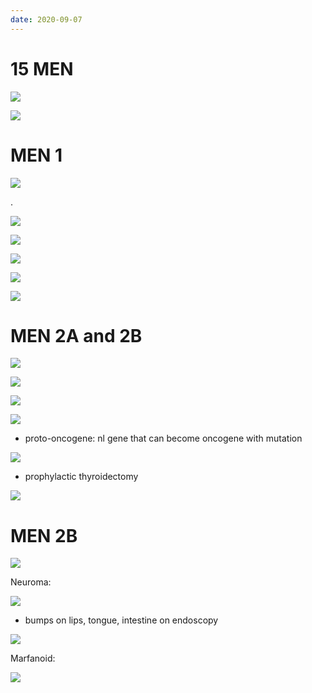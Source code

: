 ```yaml
---
date: 2020-09-07
---
```


# 15 MEN

<!-- Multiple Endocrine Neoplasia are, types, inheritance -->

![](https://photos.thisispiggy.com/file/wikiFiles/pO0XxsT.jpg)

<!-- MEN overview types -->

![](https://photos.thisispiggy.com/file/wikiFiles/aZQRJ4N.jpg)

# MEN 1

<!-- MEN 1 adenomas -->

![](https://photos.thisispiggy.com/file/wikiFiles/QgCRvUu.jpg)

.

![](https://photos.thisispiggy.com/file/wikiFiles/5E1KILt.jpg)

<!-- MEN 1 mutation, protein mutated and function -->

![](https://photos.thisispiggy.com/file/wikiFiles/M9eKbpt.jpg)

<!-- MEN 1 tumors and symptoms -->

![](https://photos.thisispiggy.com/file/wikiFiles/iN0ojQo.jpg)

![](https://photos.thisispiggy.com/file/wikiFiles/abQXXWe.jpg)

![](https://photos.thisispiggy.com/file/wikiFiles/3D2z2b8.jpg)

# MEN 2A and 2B

<!-- Medullary tumors are -->

![](https://photos.thisispiggy.com/file/wikiFiles/qjB9gh7.jpg)

<!-- MEN 2A vs 2B tumors -->

![](https://photos.thisispiggy.com/file/wikiFiles/e2M37VC.jpg)

![](https://photos.thisispiggy.com/file/wikiFiles/gcAckye.jpg)

<!-- MEN 2A and 2B gene mutation in what chromosome, protein coded and function, what type of mutation -->

![](https://photos.thisispiggy.com/file/wikiFiles/pHpSCJZ.jpg)

- proto-oncogene: nl gene that can become oncogene with mutation

<!-- Medullary carcinoma sporadic vs MEN -->

![](https://photos.thisispiggy.com/file/wikiFiles/LOIP7i4.jpg)

<!-- MEN 2A and 2B treatment -->

- prophylactic thyroidectomy

![](https://photos.thisispiggy.com/file/wikiFiles/06V3Na2.jpg)

# MEN 2B

<!-- MEN 2B symptoms -->

![](https://photos.thisispiggy.com/file/wikiFiles/ooOcXGs.jpg)

Neuroma:

![](https://photos.thisispiggy.com/file/wikiFiles/CpDy1dR.jpg)

- bumps on lips, tongue, intestine on endoscopy

![](https://photos.thisispiggy.com/file/wikiFiles/Cj5pcKh.jpg)

Marfanoid:

![](https://photos.thisispiggy.com/file/wikiFiles/BhBYISF.jpg)
